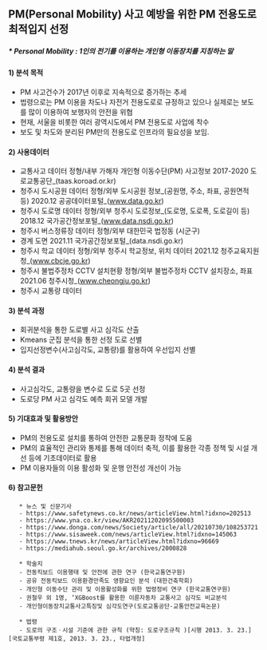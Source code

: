 ## PM(Personal Mobility) 사고 예방을 위한 PM 전용도로 최적입지 선정
##### * Personal Mobility : 1인의 전기를 이용하는 개인형 이동장치를 지칭하는 말

#### 1) 분석 목적 
- PM 사고건수가 2017년 이후로 지속적으로 증가하는 추세
- 법령으로는 PM 이용을 차도나 자전거 전용도로로 규정하고 있으나 실제로는 보도를 많이 이용하여 보행자의 안전을 위협
- 현재, 서울을 비롯한 여러 광역시도에서 PM 전용도로 사업에 착수 
- 보도 및 차도와 분리된 PM만의 전용도로 인프라의 필요성을 보임.

#### 2) 사용데이터 
- 교통사고 데이터 정형/내부 가해자 개인형 이동수단(PM) 사고정보 2017-2020 도로교통공단_(taas.koroad.or.kr)
- 청주시 도시공원 데이터 정형/외부 도시공원 정보_(공원명, 주소, 좌표, 공원면적 등) 2020.12 공공데이터포털_(www.data.go.kr)
- 청주시 도로명 데이터 정형/외부 청주시 도로정보_(도로명, 도로폭, 도로길이 등) 2018.12 국가공간정보포털_(www.data.nsdi.go.kr)
- 청주시 버스정류장 데이터 정형/외부 대한민국 법정동 (시군구)
- 경계 도면 2021.11 국가공간정보포털_(data.nsdi.go.kr)
- 청주시 학교 데이터 정형/외부 청주시 학교정보, 위치 데이터 2021.12 청주교육지원청_(www.cbcje.go.kr)
- 청주시 불법주정차 CCTV 설치현황 정형/외부 불법주정차 CCTV 설치장소, 좌표 2021.06 청주시청_(www.cheongju.go.kr)
- 청주시 교통량 데이터 
       
#### 3) 분석 과정
- 회귀분석을 통한 도로별 사고 심각도 산출
- Kmeans 군집 분석을 통한 선정 도로 선별
- 입지선정변수(사고심각도, 교통량)를 활용하여 우선입지 선별 

#### 4) 분석 결과
- 사고심각도, 교통량을 변수로 도로 5곳 선정
- 도로당 PM 사고 심각도 예측 회귀 모델 개발 

#### 5) 기대효과 및 활용방안
- PM의 전용도로 설치를 통하여 안전한 교통문화 정착에 도움 
- PM의 효율적인 관리와 통제를 통해 데이터 축적, 이를 활용한 각종 정책 및 시설 개선 등에 기초데이터로 활용
- PM 이용자들의 이용 활성화 및 운행 안전성 개선이 가능 

#### 6) 참고문헌
       * 뉴스 및 신문기사
       - https://www.safetynews.co.kr/news/articleView.html?idxno=202513
       - https://www.yna.co.kr/view/AKR20211202095500003
       - https://www.donga.com/news/Society/article/all/20210730/108253721
       - https://www.sisaweek.com/news/articleView.html?idxno=145063
       - https://www.tnews.kr/news/articleView.html?idxno=96669
       - https://mediahub.seoul.go.kr/archives/2000828

       * 학술지
       - 전동킥보드 이용행태 및 안전에 관한 연구 (한국교통연구원)
       - 공유 전동킥보드 이용환경만족도 영향요인 분석 (대한건축학회)
       - 개인형 이동수단 관리 및 이용활성화를 위한 법령정비 연구 (한국교통연구원)
       - 권철우 외 1명, ‘XGBoost를 활용한 이륜자동차 교통사고 심각도 비교분석
       - 개인형이동장치교통사고특징및 심각도연구(도로교통공단-교통안전교육논문)

       * 법령
       - 도로의 구조ㆍ시설 기준에 관한 규칙 (약칭: 도로구조규칙 )[시행 2013. 3. 23.][국토교통부령 제1호, 2013. 3. 23., 타법개정]

